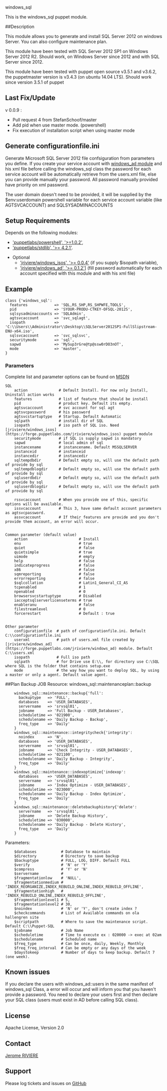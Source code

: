 windows_sql

This is the windows_sql puppet module.

##Description

This module allows you to generate and install SQL Server 2012 on windows Server. You can also configure maintenance plan.

This module have been tested with SQL Server 2012 SP1 on Windows Server 2012 R2.
Should work, on Windows Server since 2012 and with SQL Server since 2012.

This module have been tested with puppet open source v3.5.1 and v3.6.2, the puppetmaster version is v3.4.3 (on ubuntu 14.04 LTS). 
Should work since version 3.5.1 of puppet

## Last Fix/Update
v 0.0.9 :
 - Pull request 4 from StefanSchoof/master
 - Add pid when use master mode. (powershell)
 - Fix execution of installation script when using master mode
 
## Generate configurationfile.ini
Generate Microsoft SQL Server 2012 file confsiguration from parameters you define.
If you create your service account with [windows_ad module](https://forge.puppetlabs.com/jriviere/windows_ad) and his xml file before calling the windows_sql class the password for each service account will be automatically retrieve from the users.xml file, 
else you can provide manually your password.
All password manually provided have priority on xml password.

The user domain doesn't need to be provided, it will be supplied by the $env:userdomain powershell variable for each service account variable (like AGTSVCACCOUNT) and SQLSYSADMINACCOUNTS

## Setup Requirements
Depends on the following modules:
 - ['puppetlabs/powershell', '>=1.0.2'](https://forge.puppetlabs.com/puppetlabs/powershell),
 - ['puppetlabs/stdlib', '>= 4.2.1'](https://forge.puppetlabs.com/puppetlabs/stdlib).
 + Optional
   - ['jriviere/windows_isos', '>= 0.0.4'](https://forge.puppetlabs.com/jriviere/windows_isos) (if you supply $isopath variable),
   - ['jriviere/windows_ad', '>= 0.1.2'](https://forge.puppetlabs.com/jriviere/windows_ad)] (fill password automatically for each account specified with this module and with his xml file)

## Example
```
class {'windows_sql':
  features            => 'SQL,RS_SHP,RS_SHPWFE,TOOLS',
  pid                 => 'SYOUR-PRODU-CTKEY-OFSQL-2012S',
  sqlsysadminaccounts => 'SQLAdmin',
  agtsvcaccount       => 'svc_sqlagt',
  isopath             => 'C:\\Users\\Administrator\\Desktop\\SQLServer2012SP1-FullSlipstream-ENU-x64.iso',
  sqlsvcaccount       => 'svc_sqlsvc',
  securitymode        => 'sql',
  sapwd               => 'MySup3rGre@tp@ssw0rDO3nOT',
  mode                => 'master',
}
```
### Parameters 

Complete list and parameter options can be found on [MSDN](http://msdn.microsoft.com/en-us/library/ms144259(v=sql.110).aspx)
```
SQL
	action              # Default Install. For now only Install, Uninstall action works
	features            # list of feature that should be install
	pid                 # product key. Default its empty.
	agtsvcaccount       # svc account for sql agt
	agtsvcpassword      # his password
	agtsvcstartuptype   # Startup. Default Automatic
	sqlpath             # install dir of SQL
	isopath             # iso path of SQL iso. Need [jriviere/windows_isos](https://forge.puppetlabs.com/jriviere/windows_isos) puppet module
	securitymode        # if SQL is supply sapwd is mandatory
	sapwd               # local admin of sql
	instancename        # instancename. Default MSSQLSERVER
	instanceid          # instanceid
	instancedir         # instancedir
	sqltempdbdir        # Default empty so, will use the default path of provide by sql
	sqltempdblogdir     # Default empty so, will use the default path of provide by sql
	sqluserdbdir        # Default empty so, will use the default path of provide by sql
	sqluserdblogdir     # Default empty so, will use the default path of provide by sql
	
	rssvcaccount        # When you provide one of this, specific options will be available.
	issvcaccount        # This 3, have same default account parameters as agtsvcpassword.
	assvcaccount        # If their features are provide and you don't provide them account, an error will occur.


Common parameter (default value)
	action                       # Install
	enu                          # true
	quiet                        # false
	quietsimple                  # true
	uimode                       # empty
	help                         # false
	indicateprogress             # false
	x86                          # false
	sqmreporting                 # false
	errorreporting               # false
	$sqlcollation                # Latin1_General_CI_AS
	tcpenabled                   # 1
	npenabled                    # 0
	browsersvcstartuptype        # Disabled
	iacceptsqlserverlicenseterms # true
	enableranu                   # false
	filestreamlevel              # 0
	forcerestart                 # Default : true
 

Other parameter
	configurationfile  # path of configurationfile.ini. Default C:\\configurationfile.ini
	userxml            # path of users.xml file created by [jriviere/windows_ad](https://forge.puppetlabs.com/jriviere/windows_ad) module. Default C:\\users.xml
	isopath            # Full iso path
	sqlpath            # for Drive use E:\\, for directory use C:\SQL where SQL is the folder that contains setup.exe
	mode               # the way how you want to deploy SQL, by using a master or only a agent. Default value agent.
```	

##Plan Backup JOB
Resource: windows_sql::maintenanceplan::backup
```
	windows_sql::maintenance::backup{'full':
	  backuptype   => 'FULL',
	  databases    => 'USER_DATABASES',
	  servername   => 'srvsql01',
	  jobname      => 'Full Backup - USER_Databases',
	  scheduletime => '021900',
	  schedulename => 'Daily Backup - Backup',
	  freq_type    => 'Daily'
	}
	windows_sql::maintenance::integritycheck{'integrity':
	  noindex      => 'N',
	  databases    => 'USER_DATABASES',
	  servername   => 'srvsql01',
	  jobname      => 'Check Integrity - USER_DATABASES',
	  scheduletime => '021100',
	  schedulename => 'Daily Backup - Integrity',
	  freq_type    => 'Daily'
	}
	windows_sql::maintenance::indexoptimize{'indexop':
	  databases    => 'USER_DATABASES',
	  servername   => 'srvsql01',
	  jobname      => 'Index Optimize - USER_DATABASES',
	  scheduletime => '023000',
	  schedulename => 'Daily Backup - Index Optimize',
	  freq_type    => 'Daily'
	}
	windows_sql::maintenance::deletebackuphistory{'delete':
	  servername   => 'srvsql01',
	  jobname      => 'Delete Backup History',
	  scheduletime => '030000',
	  schedulename => 'Daily Backup - Delete History',
	  freq_type    => 'Daily'
	}
```
Parameters:
```
	$databases           # Database to maintain
	$directory           # Directory to save backup
	$backuptype          # FULL, LOG, DIFF. Default FULL
	$verify              # 'N' or 'Y'
	$compress            # 'Y' or 'N'
	$servername          # 
	$fragmentationlow    # 'NULL',
	$fragmentationmedium # 'INDEX_REORGANIZE,INDEX_REBUILD_ONLINE,INDEX_REBUILD_OFFLINE',
	$fragmentationhigh   # 'INDEX_REBUILD_ONLINE,INDEX_REBUILD_OFFLINE',
	$fragmentationlevel1 # 5,
	$fragmentationlevel2 # 30,
	$noindex             # 'N' or 'Y', don't create index ?
	$checkcommands       # List of Available commands on ola hallengren site
	$scriptpath          # Where to save the maintenance script. Default C:\\Puppet-SQL
	$jobname             # Job Name
	$scheduletime        # Time to execute ex : 020000 -> exec at 02am
	$schedulename        # Scheduled name
	$freq_type           # Can be once, daily, Weekly, Monthly
	$freq_freq_interval  # Can be empty or any days of the week
	$daystokeep          # Number of days to keep backup. Default 7 (one week).
```

## Known issues

If you declare the users with windows_ad::users in the same manifest of windows_sql Class, a error will occur and will inform you that you haven't provide a password.
You need to declare your users first and then declare your SQL class (users must exist in AD before calling SQL class). 

License
-------
Apache License, Version 2.0

Contact
-------
[Jerome RIVIERE](https://github.com/ninja-2)

Support
-------
Please log tickets and issues on [GitHub](https://github.com/insentia/windows_sql/issues)
